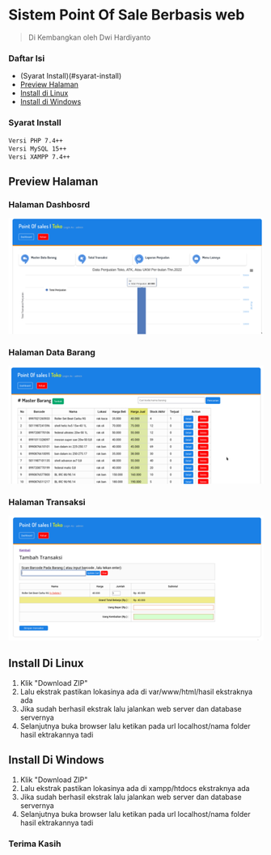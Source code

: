 # Sistem Point Of Sale Berbasis web 
> Di Kembangkan oleh Dwi Hardiyanto

### Daftar Isi
* (Syarat Install)(#syarat-install)
* [Preview Halaman](#preview-halaman)
* [Install di Linux](#install-di-linux)
* [Install di Windows](#install-di-windows)


### Syarat Install
```
Versi PHP 7.4++
Versi MySQL 15++
Versi XAMPP 7.4++
```
## Preview Halaman
### Halaman Dashbosrd
![alt text](https://github.com/dwiHard/PointOfSale-UMKM/blob/main/preview/dashboard.png)
<br>
### Halaman Data Barang
![alt text](https://github.com/dwiHard/PointOfSale-UMKM/blob/main/preview/barang.png)
<br>
### Halaman Transaksi
![alt text](https://github.com/dwiHard/PointOfSale-UMKM/blob/main/preview/trasaksi.png)

## Install Di Linux
1. Klik "Download ZIP"
2. Lalu ekstrak pastikan lokasinya ada di var/www/html/hasil ekstraknya ada
3. Jika sudah berhasil ekstrak lalu jalankan web server dan database servernya
4. Selanjutnya buka browser lalu ketikan pada url localhost/nama folder hasil ektrakannya tadi

## Install Di Windows
1. Klik "Download ZIP"
2. Lalu ekstrak pastikan lokasinya ada di xampp/htdocs ekstraknya ada
3. Jika sudah berhasil ekstrak lalu jalankan web server dan database servernya
4. Selanjutnya buka browser lalu ketikan pada url localhost/nama folder hasil ektrakannya tadi

### Terima Kasih
